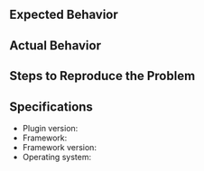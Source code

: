 ## Expected Behavior


## Actual Behavior


## Steps to Reproduce the Problem


## Specifications

  - Plugin version:
  - Framework:
  - Framework version:
  - Operating system:

